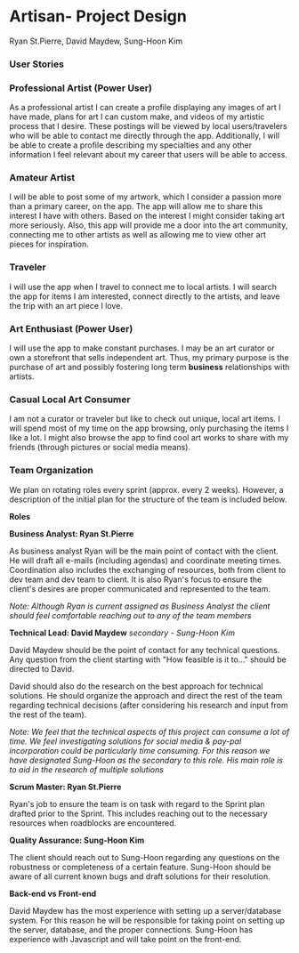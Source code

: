 # Artisan- Project Design

Ryan St.Pierre, David Maydew, Sung-Hoon Kim

### User Stories

### Professional Artist (Power User)

As a professional artist I can create a profile displaying any images of art I have made, plans for art I can custom make, and videos of my artistic process that I desire. These postings will be viewed by local users/travelers who will be able to contact me directly through the app. Additionally, I will be able to create a profile describing my specialties and any other information I feel relevant about my career that users will be able to access.

### Amateur Artist

I will be able to post some of my artwork, which I consider a passion more than a primary career, on the app.  The app will allow me to share this interest I have with others.  Based on the interest I might consider taking art more seriously.   Also, this app will provide me a door into the art community, connecting me to other artists as well as allowing me to view other art pieces for inspiration.

### Traveler

I will use the app when I travel to connect me to local artists.  I will search the app for items I am interested, connect directly to the artists, and leave the trip with an art piece I love.

### Art Enthusiast (Power User)

I will use the app to make constant purchases.  I may be an art curator or own a storefront that sells independent art.  Thus, my primary purpose is the purchase of art and possibly fostering long term **business** relationships with artists.

### Casual Local Art Consumer

I am not a curator or traveler but like to check out unique, local art items.  I will spend most of my time on the app browsing, only purchasing the items I like a lot.  I might also browse the app to find cool art works to share with my friends (through pictures or social media means).

### Team Organization

We plan on rotating roles every sprint (approx. every 2 weeks).  However, a description of the initial plan for the structure of the team is included below.

**Roles**

**Business Analyst: Ryan St.Pierre**

As business analyst Ryan will be the main point of contact with the client.  He will draft all e-mails (including agendas) and coordinate meeting times.  Coordination also includes the exchanging of resources, both from client to dev team and dev team to client. It is also Ryan's focus to ensure the client's desires are proper communicated and represented to the team.  

*Note: Although Ryan is current assigned as Business Analyst the client should feel comfortable reaching out to any of the team members*

**Technical Lead: David Maydew**
*secondary - Sung-Hoon Kim*

David Maydew should be the point of contact for any technical questions.  Any question from the client starting with "How feasible is it to..." should be directed to David.  

David should also do the research on the best approach for technical solutions.  He should organize the approach and direct the rest of the team regarding technical decisions (after considering his research and input from the rest of the team).

*Note: We feel that the technical aspects of this project can consume a lot of time.  We feel investigating solutions for social media & pay-pal incorporation could be particularly time consuming.  For this reason we have designated Sung-Hoon as the secondary to this role.  His main role is to aid in the research of multiple solutions*

**Scrum Master: Ryan St.Pierre**

Ryan's job to ensure the team is on task with regard to the Sprint plan drafted prior to the Sprint. This includes reaching out to the necessary resources when roadblocks are encountered.

**Quality Assurance: Sung-Hoon Kim**

The client should reach out to Sung-Hoon regarding any questions on the robustness or completeness of a certain feature.  Sung-Hoon should be aware of all current known bugs and draft solutions for their resolution.

**Back-end vs Front-end**

David Maydew has the most experience with setting up a server/database system.  For this reason he will be responsible for taking point on setting up the server, database, and the proper connections.  Sung-Hoon has experience with Javascript and will take point on the front-end.
